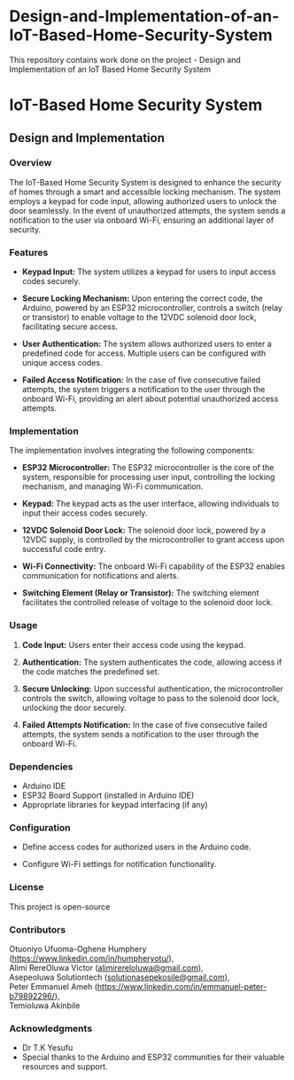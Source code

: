 # Design-and-Implementation-of-an-IoT-Based-Home-Security-System
This repository contains work done on the project - Design and Implementation of an IoT Based Home Security System

# IoT-Based Home Security System

## Design and Implementation

### Overview

The IoT-Based Home Security System is designed to enhance the security of homes through a smart and accessible locking mechanism. The system employs a keypad for code input, allowing authorized users to unlock the door seamlessly. In the event of unauthorized attempts, the system sends a notification to the user via onboard Wi-Fi, ensuring an additional layer of security.

### Features

- **Keypad Input:** The system utilizes a keypad for users to input access codes securely.

- **Secure Locking Mechanism:** Upon entering the correct code, the Arduino, powered by an ESP32 microcontroller, controls a switch (relay or transistor) to enable voltage to the 12VDC solenoid door lock, facilitating secure access.

- **User Authentication:** The system allows authorized users to enter a predefined code for access. Multiple users can be configured with unique access codes.

- **Failed Access Notification:** In the case of five consecutive failed attempts, the system triggers a notification to the user through the onboard Wi-Fi, providing an alert about potential unauthorized access attempts.

### Implementation

The implementation involves integrating the following components:

- **ESP32 Microcontroller:** The ESP32 microcontroller is the core of the system, responsible for processing user input, controlling the locking mechanism, and managing Wi-Fi communication.

- **Keypad:** The keypad acts as the user interface, allowing individuals to input their access codes securely.

- **12VDC Solenoid Door Lock:** The solenoid door lock, powered by a 12VDC supply, is controlled by the microcontroller to grant access upon successful code entry.

- **Wi-Fi Connectivity:** The onboard Wi-Fi capability of the ESP32 enables communication for notifications and alerts.

- **Switching Element (Relay or Transistor):** The switching element facilitates the controlled release of voltage to the solenoid door lock.

### Usage

1. **Code Input:** Users enter their access code using the keypad.

2. **Authentication:** The system authenticates the code, allowing access if the code matches the predefined set.

3. **Secure Unlocking:** Upon successful authentication, the microcontroller controls the switch, allowing voltage to pass to the solenoid door lock, unlocking the door securely.

4. **Failed Attempts Notification:** In the case of five consecutive failed attempts, the system sends a notification to the user through the onboard Wi-Fi.

### Dependencies

- Arduino IDE
- ESP32 Board Support (installed in Arduino IDE)
- Appropriate libraries for keypad interfacing (if any)

### Configuration

- Define access codes for authorized users in the Arduino code.

- Configure Wi-Fi settings for notification functionality.

### License

This project is open-source

### Contributors
Otuoniyo Ufuoma-Oghene Humphery (https://www.linkedin.com/in/humpheryotu/), <br/>
Alimi RereOluwa Victor (alimirereloluwa@gmail.com),<br/>
Asepeoluwa Solutiontech (solutionasepekosile@gmail.com), <br/>
Peter Emmanuel Ameh (https://www.linkedin.com/in/emmanuel-peter-b79892296/), </br>
Temioluwa Akinbile

### Acknowledgments
- Dr T.K Yesufu 
- Special thanks to the Arduino and ESP32 communities for their valuable resources and support.
